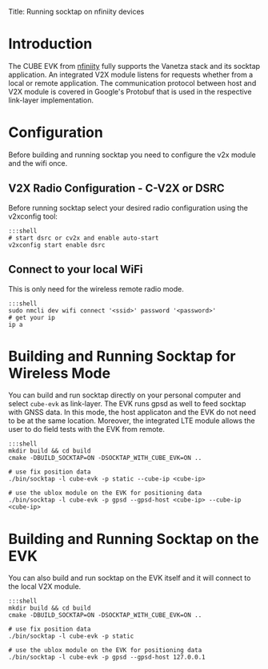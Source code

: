 Title: Running socktap on nfiniity devices

# Introduction
The CUBE EVK from [nfiniity](https://www.nfiniity.com/#portfolio) fully supports the Vanetza stack and its socktap application. An integrated V2X module listens for requests whether from a local or remote application. The communication protocol between host and V2X module is covered in Google's Protobuf that is used in the respective link-layer implementation.

# Configuration
Before building and running socktap you need to configure the v2x module and the wifi once.

## V2X Radio Configuration - C-V2X or DSRC
Before running socktap select your desired radio configuration using the v2xconfig tool:

    :::shell
    # start dsrc or cv2x and enable auto-start
    v2xconfig start enable dsrc 

## Connect to your local WiFi
This is only need for the wireless remote radio mode.

    :::shell
    sudo nmcli dev wifi connect '<ssid>' password '<password>'
    # get your ip
    ip a

# Building and Running Socktap for Wireless Mode
You can build and run socktap directly on your personal computer and select `cube-evk` as link-layer. The EVK runs gpsd as well to feed socktap with GNSS data. In this mode, the host applicaton and the EVK do not need to be at the same location. Moreover, the integrated LTE module allows the user to do field tests with the EVK from remote.

    :::shell
    mkdir build && cd build
    cmake -DBUILD_SOCKTAP=ON -DSOCKTAP_WITH_CUBE_EVK=ON ..

    # use fix position data
    ./bin/socktap -l cube-evk -p static --cube-ip <cube-ip>

    # use the ublox module on the EVK for positioning data
    ./bin/socktap -l cube-evk -p gpsd --gpsd-host <cube-ip> --cube-ip <cube-ip>

# Building and Running Socktap on the EVK
You can also build and run socktap on the EVK itself and it will connect to the local V2X module.

    :::shell
    mkdir build && cd build
    cmake -DBUILD_SOCKTAP=ON -DSOCKTAP_WITH_CUBE_EVK=ON ..

    # use fix position data
    ./bin/socktap -l cube-evk -p static

    # use the ublox module on the EVK for positioning data
    ./bin/socktap -l cube-evk -p gpsd --gpsd-host 127.0.0.1




